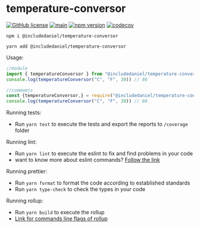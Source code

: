 # temperature-conversor

[![GitHub license](https://img.shields.io/badge/license-MIT-blue.svg)](https://github.com/includeDaniel/temperature-conversor/blob/main/LICENSE)
[![main](https://github.com/includeDaniel/fibonacci/actions/workflows/main.yml/badge.svg)](https://github.com/includeDaniel/temperature-conversor/actions/workflows/main.yml)
[![npm version](https://img.shields.io/npm/v/@includedaniel/temperature-conversor.svg?style=flat)](https://www.npmjs.com/package/@includedaniel/temperature-conversor)
[![codecov](https://codecov.io/gh/includeDaniel/temperature-conversor/branch/main/graph/badge.svg?token=JZWXY20HCS)](https://codecov.io/gh/includeDaniel/temperature-conversor)

```
npm i @includedaniel/temperature-conversor
```

```
yarn add @includedaniel/temperature-conversor
```

Usage:

```js
//module
import { temperatureConversor } from "@includedaniel/temperature-conversor"
console.log(temperatureConversor("C", "F", 30)) // 86
```

```js
//commomjs
const {temperatureConversor,} = require("@includedaniel/temperature-conversor")
console.log(temperatureConversor("C", "F", 30)) // 86
```

Running tests:

-   Run `yarn test` to execute the tests and export the reports to `/coverage` folder

Running lint:

-  Run `yarn lint` to execute the eslint to fix and find problems in your code
-  want to know more about eslint commands? [Follow the link](https://eslint.org/docs/latest/use/command-line-interface)

Running prettier:

-  Run `yarn format` to format the code according to established standards
-  Run `yarn type-check` to check the types in your code

Running rollup:

-  Run `yarn build` to execute the rollup
-  [Link for commands line flags of rollup](https://rollupjs.org/command-line-interface/#command-line-flags)

